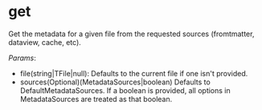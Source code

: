 # get
Get the metadata for a given file from the requested sources (fromtmatter, dataview, cache, etc).

*Params*:
- file(string|TFile|null): Defaults to the current file if one isn't provided.
- sources(Optional)(MetadataSources|boolean) Defaults to DefaultMetadataSources. If a boolean is provided, all options in MetadataSources are treated as that boolean.